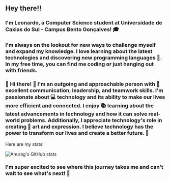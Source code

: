 ## Hey there!!
### I'm Leonardo, a Computer Science student at Universidade de Caxias do Sul - Campus Bento Gonçalves! 🎓
### I'm always on the lookout for new ways to challenge myself and expand my knowledge. I love learning about the latest technologies and discovering new programming languages 🌟. In my free time, you can find me coding or just hanging out with friends. 

### 👋 Hi there! 👋 I'm an outgoing and approachable person with 💬 excellent communication, leadership, and teamwork skills. I'm passionate about 💻 technology and its ability to make our lives more efficient and connected. I enjoy 📚 learning about the latest advancements in technology and how it can solve real-world problems. Additionally, I appreciate technology's role in creating 🎨 art and expression. I believe technology has the power to transform our lives and create a better future. 🚀

Here are my stats!

![Anurag's GitHub stats](https://github-readme-stats.vercel.app/api?username=leonardomonteblanc&show_icons=true&theme=dracula)

### I'm super excited to see where this journey takes me and can't wait to see what's next! 🚀
